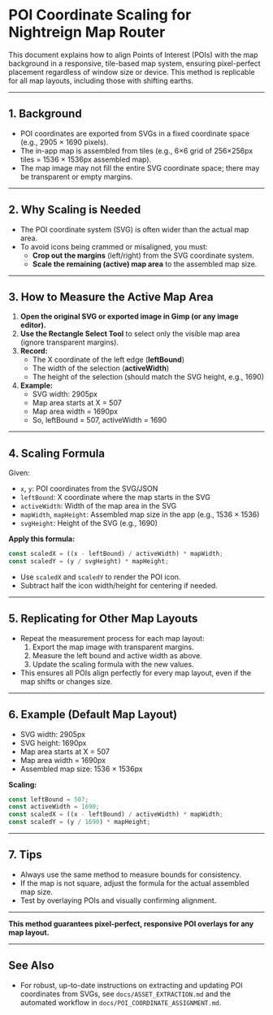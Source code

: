 # POI Coordinate Scaling for Nightreign Map Router

This document explains how to align Points of Interest (POIs) with the map background in a responsive, tile-based map system, ensuring pixel-perfect placement regardless of window size or device. This method is replicable for all map layouts, including those with shifting earths.

---

## 1. **Background**
- POI coordinates are exported from SVGs in a fixed coordinate space (e.g., 2905 × 1690 pixels).
- The in-app map is assembled from tiles (e.g., 6×6 grid of 256×256px tiles = 1536 × 1536px assembled map).
- The map image may not fill the entire SVG coordinate space; there may be transparent or empty margins.

---

## 2. **Why Scaling is Needed**
- The POI coordinate system (SVG) is often wider than the actual map area.
- To avoid icons being crammed or misaligned, you must:
  - **Crop out the margins** (left/right) from the SVG coordinate system.
  - **Scale the remaining (active) map area** to the assembled map size.

---

## 3. **How to Measure the Active Map Area**
1. **Open the original SVG or exported image in Gimp (or any image editor).**
2. **Use the Rectangle Select Tool** to select only the visible map area (ignore transparent margins).
3. **Record:**
   - The X coordinate of the left edge (**leftBound**)
   - The width of the selection (**activeWidth**)
   - The height of the selection (should match the SVG height, e.g., 1690)
4. **Example:**
   - SVG width: 2905px
   - Map area starts at X = 507
   - Map area width = 1690px
   - So, leftBound = 507, activeWidth = 1690

---

## 4. **Scaling Formula**
Given:
- `x`, `y`: POI coordinates from the SVG/JSON
- `leftBound`: X coordinate where the map starts in the SVG
- `activeWidth`: Width of the map area in the SVG
- `mapWidth`, `mapHeight`: Assembled map size in the app (e.g., 1536 × 1536)
- `svgHeight`: Height of the SVG (e.g., 1690)

**Apply this formula:**
```js
const scaledX = ((x - leftBound) / activeWidth) * mapWidth;
const scaledY = (y / svgHeight) * mapHeight;
```
- Use `scaledX` and `scaledY` to render the POI icon.
- Subtract half the icon width/height for centering if needed.

---

## 5. **Replicating for Other Map Layouts**
- Repeat the measurement process for each map layout:
  1. Export the map image with transparent margins.
  2. Measure the left bound and active width as above.
  3. Update the scaling formula with the new values.
- This ensures all POIs align perfectly for every map layout, even if the map shifts or changes size.

---

## 6. **Example (Default Map Layout)**
- SVG width: 2905px
- SVG height: 1690px
- Map area starts at X = 507
- Map area width = 1690px
- Assembled map size: 1536 × 1536px

**Scaling:**
```js
const leftBound = 507;
const activeWidth = 1690;
const scaledX = ((x - leftBound) / activeWidth) * mapWidth;
const scaledY = (y / 1690) * mapHeight;
```

---

## 7. **Tips**
- Always use the same method to measure bounds for consistency.
- If the map is not square, adjust the formula for the actual assembled map size.
- Test by overlaying POIs and visually confirming alignment.

---

**This method guarantees pixel-perfect, responsive POI overlays for any map layout.**

---

## See Also
- For robust, up-to-date instructions on extracting and updating POI coordinates from SVGs, see `docs/ASSET_EXTRACTION.md` and the automated workflow in `docs/POI_COORDINATE_ASSIGNMENT.md`. 